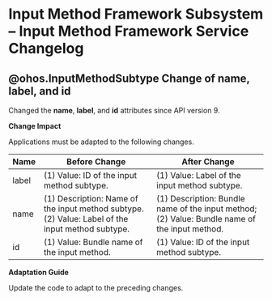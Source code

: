 # Input Method Framework Subsystem – Input Method Framework Service Changelog


## @ohos.InputMethodSubtype Change of name, label, and id
Changed the **name**, **label**, and **id** attributes since API version 9.

**Change Impact**

Applications must be adapted to the following changes.

| Name| Before Change| After Change|
| -------- | -------- | -------- |
| label | (1) Value: ID of the input method subtype.| (1) Value: Label of the input method subtype.|
| name | (1) Description: Name of the input method subtype. (2) Value: Label of the input method subtype.| (1) Description: Bundle name of the input method; (2) Value: Bundle name of the input method.|
| id | (1) Value: Bundle name of the input method.| (1) Value: ID of the input method subtype.|

**Adaptation Guide**

Update the code to adapt to the preceding changes.
